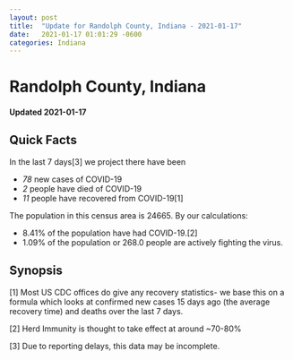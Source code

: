 ```yaml
---
layout: post
title:  "Update for Randolph County, Indiana - 2021-01-17"
date:   2021-01-17 01:01:29 -0600
categories: Indiana
---
```


# Randolph County, Indiana
#### Updated 2021-01-17

## Quick Facts

In the last 7 days[3] we project there have been
- *78* new cases of COVID-19
- *2* people have died of COVID-19
- *11* people have recovered from COVID-19[1]

The population in this census area is 24665. By our calculations:
- 8.41% of the population have had COVID-19.[2]
- 1.09% of the population or 268.0 people are actively fighting the virus.

## Synopsis




[1] Most US CDC offices do give any recovery statistics- we base this on a formula which looks at confirmed new cases
15 days ago (the average recovery time) and deaths over the last 7 days.

[2] Herd Immunity is thought to take effect at around ~70-80%

[3] Due to reporting delays, this data may be incomplete.
 
    